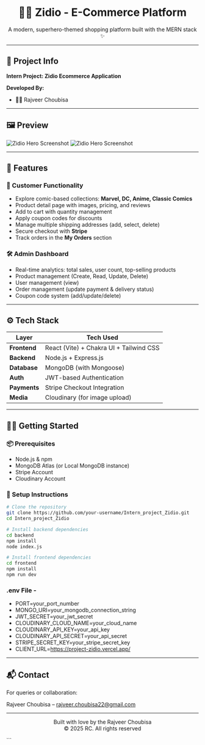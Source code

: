 <h1 align="center">🦸‍♀️ Zidio - E-Commerce Platform</h1>

<p align="center">
  A modern, superhero-themed shopping platform built with the MERN stack ✨
</p>

---

## 📌 Project Info

**Intern Project: Zidio Ecommerce Application**

**Developed By:**
- 👨‍💻 Rajveer Choubisa
---

## 🖼️ Preview

>

![Zidio Hero Screenshot](https://res.cloudinary.com/rajveercloud/image/upload/v1747995790/fddtwyfhz9dcxa6e0dsq.png)
![Zidio Hero Screenshot](https://res.cloudinary.com/rajveercloud/image/upload/v1747995900/ivpk0osyctb2e85urhn0.png)

---

## 🚀 Features

### 🛒 Customer Functionality
- Explore comic-based collections: **Marvel, DC, Anime, Classic Comics**
- Product detail page with images, pricing, and reviews
- Add to cart with quantity management
- Apply coupon codes for discounts
- Manage multiple shipping addresses (add, select, delete)
- Secure checkout with **Stripe**
- Track orders in the **My Orders** section

### 🛠️ Admin Dashboard
- Real-time analytics: total sales, user count, top-selling products
- Product management (Create, Read, Update, Delete)
- User management (view)
- Order management (update payment & delivery status)
- Coupon code system (add/update/delete)

---

## ⚙️ Tech Stack

| Layer     | Tech Used                                  |
|-----------|---------------------------------------------|
| **Frontend** | React (Vite) + Chakra UI + Tailwind CSS     |
| **Backend**  | Node.js + Express.js                      |
| **Database** | MongoDB (with Mongoose)                   |
| **Auth**     | JWT-based Authentication                  |
| **Payments** | Stripe Checkout Integration               |
| **Media**    | Cloudinary (for image upload)             |

---

## 🧑‍💻 Getting Started

### 📦 Prerequisites

- Node.js & npm
- MongoDB Atlas (or Local MongoDB instance)
- Stripe Account
- Cloudinary Account

### 🔧 Setup Instructions

```bash
# Clone the repository
git clone https://github.com/your-username/Intern_project_Zidio.git
cd Intern_project_Zidio

# Install backend dependencies
cd backend
npm install
node index.js

# Install frontend dependencies
cd frontend
npm install
npm run dev
```
### .env File - 
- PORT=your_port_number
- MONGO_URI=your_mongodb_connection_string
- JWT_SECRET=your_jwt_secret
- CLOUDINARY_CLOUD_NAME=your_cloud_name
- CLOUDINARY_API_KEY=your_api_key
- CLOUDINARY_API_SECRET=your_api_secret
- STRIPE_SECRET_KEY=your_stripe_secret_key
- CLIENT_URL=https://project-zidio.vercel.app/

--- 

## 📬 Contact
For queries or collaboration:

Rajveer Choubisa – rajveer.choubisa22@gmail.com

--- 
<p align="center"> Built with love by the Rajveer Choubisa<br>© 2025 RC. All rights reserved </p>
```



